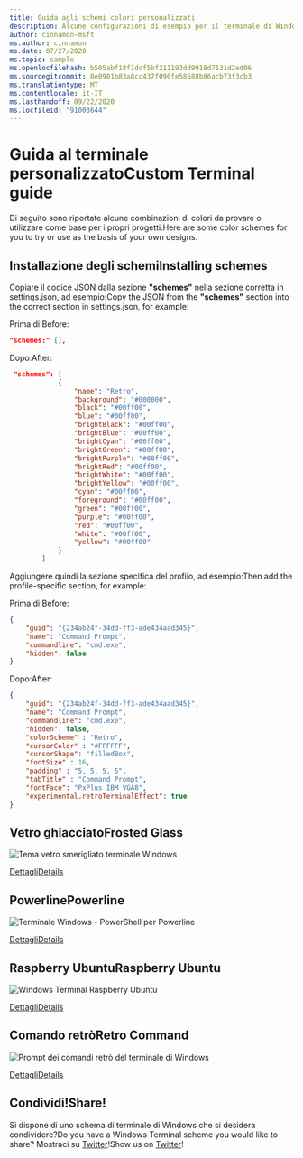 ```yaml
---
title: Guida agli schemi colori personalizzati
description: Alcune configurazioni di esempio per il terminale di Windows.
author: cinnamon-msft
ms.author: cinnamon
ms.date: 07/27/2020
ms.topic: sample
ms.openlocfilehash: b505abf18f1dcf5bf211193dd9918d7131d2ed06
ms.sourcegitcommit: 8e0901b83a8cc437f090fe58688b86acb73f3cb3
ms.translationtype: MT
ms.contentlocale: it-IT
ms.lasthandoff: 09/22/2020
ms.locfileid: "91003644"
---
```

# <a name="custom-terminal-guide"></a><span data-ttu-id="7ce37-103">Guida al terminale personalizzato</span><span class="sxs-lookup"><span data-stu-id="7ce37-103">Custom Terminal guide</span></span>

<span data-ttu-id="7ce37-104">Di seguito sono riportate alcune combinazioni di colori da provare o utilizzare come base per i propri progetti.</span><span class="sxs-lookup"><span data-stu-id="7ce37-104">Here are some color schemes for you to try or use as the basis of your own designs.</span></span>

## <a name="installing-schemes"></a><span data-ttu-id="7ce37-105">Installazione degli schemi</span><span class="sxs-lookup"><span data-stu-id="7ce37-105">Installing schemes</span></span>

<span data-ttu-id="7ce37-106">Copiare il codice JSON dalla sezione **"schemes"** nella sezione corretta in settings.json, ad esempio:</span><span class="sxs-lookup"><span data-stu-id="7ce37-106">Copy the JSON from the **"schemes"** section into the correct section in settings.json, for example:</span></span>

<span data-ttu-id="7ce37-107">Prima di:</span><span class="sxs-lookup"><span data-stu-id="7ce37-107">Before:</span></span>

```json
"schemes:" [],
```

<span data-ttu-id="7ce37-108">Dopo:</span><span class="sxs-lookup"><span data-stu-id="7ce37-108">After:</span></span>

```json
 "schemes": [
            {
                "name": "Retro",
                "background": "#000000",
                "black": "#00ff00",
                "blue": "#00ff00",
                "brightBlack": "#00ff00",
                "brightBlue": "#00ff00",
                "brightCyan": "#00ff00",
                "brightGreen": "#00ff00",
                "brightPurple": "#00ff00",
                "brightRed": "#00ff00",
                "brightWhite": "#00ff00",
                "brightYellow": "#00ff00",
                "cyan": "#00ff00",
                "foreground": "#00ff00",
                "green": "#00ff00",
                "purple": "#00ff00",
                "red": "#00ff00",
                "white": "#00ff00",
                "yellow": "#00ff00"
            }
        ]
```

<span data-ttu-id="7ce37-109">Aggiungere quindi la sezione specifica del profilo, ad esempio:</span><span class="sxs-lookup"><span data-stu-id="7ce37-109">Then add the profile-specific section, for example:</span></span>

<span data-ttu-id="7ce37-110">Prima di:</span><span class="sxs-lookup"><span data-stu-id="7ce37-110">Before:</span></span>

```json
{
    "guid": "{234ab24f-34dd-ff3-ade434aad345}",
    "name": "Command Prompt",
    "commandline": "cmd.exe",
    "hidden": false
}
```

<span data-ttu-id="7ce37-111">Dopo:</span><span class="sxs-lookup"><span data-stu-id="7ce37-111">After:</span></span>

```json
{
    "guid": "{234ab24f-34dd-ff3-ade434aad345}",
    "name": "Command Prompt",
    "commandline": "cmd.exe",
    "hidden": false,
    "colorScheme" : "Retro",
    "cursorColor" : "#FFFFFF",
    "cursorShape": "filledBox",
    "fontSize" : 16,
    "padding" : "5, 5, 5, 5",
    "tabTitle" : "Command Prompt",
    "fontFace": "PxPlus IBM VGA8",
    "experimental.retroTerminalEffect": true
}
```

## <a name="frosted-glass"></a><span data-ttu-id="7ce37-112">Vetro ghiacciato</span><span class="sxs-lookup"><span data-stu-id="7ce37-112">Frosted Glass</span></span>

![Tema vetro smerigliato terminale Windows](./../images/frosted-glass-theme.png)

[<span data-ttu-id="7ce37-114">Dettagli</span><span class="sxs-lookup"><span data-stu-id="7ce37-114">Details</span></span>](frosted-glass-theme.md)

## <a name="powerline"></a><span data-ttu-id="7ce37-115">Powerline</span><span class="sxs-lookup"><span data-stu-id="7ce37-115">Powerline</span></span>

![Terminale Windows - PowerShell per Powerline](./../images/powerline-powershell.png)

[<span data-ttu-id="7ce37-117">Dettagli</span><span class="sxs-lookup"><span data-stu-id="7ce37-117">Details</span></span>](powerline-in-powershell.md)

## <a name="raspberry-ubuntu"></a><span data-ttu-id="7ce37-118">Raspberry Ubuntu</span><span class="sxs-lookup"><span data-stu-id="7ce37-118">Raspberry Ubuntu</span></span>

![Windows Terminal Raspberry Ubuntu](./../images/raspberry-ubuntu.png)

[<span data-ttu-id="7ce37-120">Dettagli</span><span class="sxs-lookup"><span data-stu-id="7ce37-120">Details</span></span>](raspberry-ubuntu.md)

## <a name="retro-command"></a><span data-ttu-id="7ce37-121">Comando retrò</span><span class="sxs-lookup"><span data-stu-id="7ce37-121">Retro Command</span></span>

![Prompt dei comandi retrò del terminale di Windows](./../images/retro-command-prompt.png)

[<span data-ttu-id="7ce37-123">Dettagli</span><span class="sxs-lookup"><span data-stu-id="7ce37-123">Details</span></span>](retro-command-prompt.md)

## <a name="share"></a><span data-ttu-id="7ce37-124">Condividi!</span><span class="sxs-lookup"><span data-stu-id="7ce37-124">Share!</span></span>

<span data-ttu-id="7ce37-125">Si dispone di uno schema di terminale di Windows che si desidera condividere?</span><span class="sxs-lookup"><span data-stu-id="7ce37-125">Do you have a Windows Terminal scheme you would like to share?</span></span> <span data-ttu-id="7ce37-126">Mostraci su [Twitter](https://twitter.com/WindowsDocs)!</span><span class="sxs-lookup"><span data-stu-id="7ce37-126">Show us on [Twitter](https://twitter.com/WindowsDocs)!</span></span>
